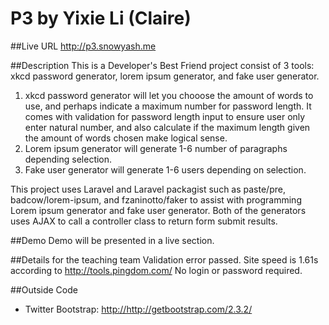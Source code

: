 # P3 by Yixie Li (Claire)

##Live URL
<http://p3.snowyash.me>

##Description
This is a Developer's Best Friend project consist of 3 tools: xkcd password generator, lorem ipsum generator, and fake user generator.
1. xkcd password generator will let you chooose the amount of words to use, and perhaps indicate a maximum number for password length. It comes with validation for password length input to ensure user only enter natural number, and also calculate if the maximum length given the amount of words chosen make logical sense.
2. Lorem ipsum generator will generate 1-6 number of paragraphs depending selection.
3. Fake user generator will generate 1-6 users depending on selection.

This project uses Laravel and Laravel packagist such as paste/pre, badcow/lorem-ipsum, and fzaninotto/faker to assist with programming Lorem ipsum generator and fake user generator. Both of the generators uses AJAX to call a controller class to return form submit results.

##Demo
Demo will be presented in a live section.

##Details for the teaching team
Validation error passed. Site speed is 1.61s according to <http://tools.pingdom.com/> No login or password required.

##Outside Code
* Twitter Bootstrap: <http://http://getbootstrap.com/2.3.2/>